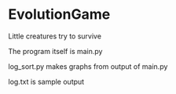 # EvolutionGame
Little creatures try to survive

The program itself is main.py

log_sort.py makes graphs from output of main.py

log.txt is sample output
